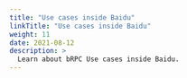 ```yaml
---
title: "Use cases inside Baidu"
linkTitle: "Use cases inside Baidu"
weight: 11
date: 2021-08-12
description: >
  Learn about bRPC Use cases inside Baidu.
---
```

